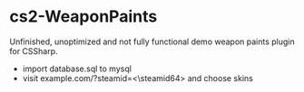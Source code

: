 # cs2-WeaponPaints

Unfinished, unoptimized and not fully functional demo weapon paints plugin for CSSharp.

- import database.sql to mysql
- visit example.com/?steamid=<\steamid64\> and choose skins
